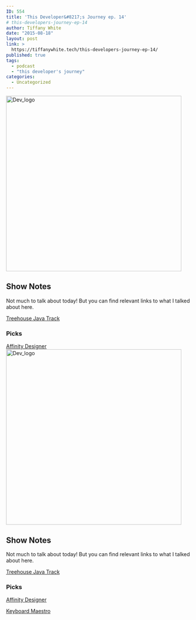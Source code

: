 ```yaml
---
ID: 554
title: 'This Developer&#8217;s Journey ep. 14'
# this-developers-journey-ep-14
author: Tiffany White
date: "2015-08-18"
layout: post
link: >
  https://tiffanywhite.tech/this-developers-journey-ep-14/
published: true
tags:
  - podcast
  - "this developer's journey"
categories:
  - Uncategorized
---
```



<img class="aligncenter" src="https://helloburgh.me/wp-content/uploads/2015/08/wpid-Dev-Logo.png" alt="Dev_logo" width="479" height="479" />

<h2>Show Notes</h2>

Not much to talk about today! But you can find relevant links to what I talked about here.

<a href="https://teamtreehouse.com/tracks/learn-java">Treehouse Java Track</a>
<h3>Picks</h3>
<a href="https://affinity.serif.com/en-us/designer/">Affinity Designer</a>




<img class="aligncenter" src="https://helloburgh.me/wp-content/uploads/2015/08/wpid-Dev-Logo.png" alt="Dev_logo" width="479" height="479" />

<h2>Show Notes</h2>

Not much to talk about today! But you can find relevant links to what I talked about here.

<a href="https://teamtreehouse.com/tracks/learn-java">Treehouse Java Track</a>
<h3>Picks</h3>
<a href="https://affinity.serif.com/en-us/designer/">Affinity Designer</a>





<a href="https://www.keyboardmaestro.com/main/">Keyboard Maestro</a>